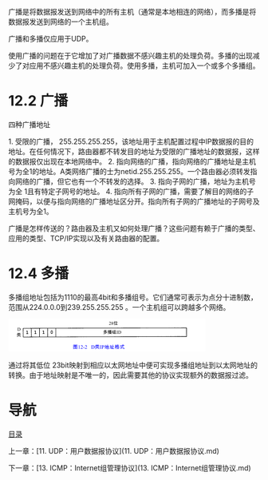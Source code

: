 广播是将数据报发送到网络中的所有主机（通常是本地相连的网络），而多播是将数据报发送到网络的一个主机组。

广播和多播仅应用于UDP。

使用广播的问题在于它增加了对广播数据不感兴趣主机的处理负荷。多播的出现减少了对应用不感兴趣主机的处理负荷。使用多播，主机可加入一个或多个多播组。

# 12.2 广播

四种广播地址

1. 受限的广播， 255.255.255.255，该地址用于主机配置过程中IP数据报的目的地址。在任何情况下，路由器都不转发目的地址为受限的广播地址的数据报，这样的数据报仅出现在本地网络中。
2. 指向网络的广播，指向网络的广播地址是主机号为全1的地址。A类网络广播的士为netid.255.255.255。一个路由器必须转发指向网络的广播，但它也有一个不转发的选择。
3. 指向子网的广播，地址为主机号为全 1且有特定子网号的地址。
4. 指向所有子网的广播，需要了解目的网络的子网掩码，以便与指向网络的广播地址区分开。指向所有子网的广播地址的子网号及主机号为全1。

广播是怎样传送的？路由器及主机又如何处理广播？这些问题有赖于广播的类型、应用的类型、TCP/IP实现以及有关路由器的配置。

# 12.4 多播

多播组地址包括为1110的最高4bit和多播组号。它们通常可表示为点分十进制数，范围从224.0.0.0到239.255.255.255 。一个主机组可以跨越多个网络。

![graphic](img/chap12/img0.png)

通过将其低位 23bit映射到相应以太网地址中便可实现多播组地址到以太网地址的转换。由于地址映射是不唯一的，因此需要其他的协议实现额外的数据报过滤。

# 导航

[目录](README.md)

上一章：[11. UDP：用户数据报协议](11. UDP：用户数据报协议.md)

下一章：[13. ICMP：Internet组管理协议](13. ICMP：Internet组管理协议.md)
